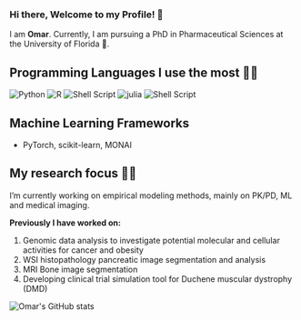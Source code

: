 ### Hi there, Welcome to my Profile! 👋

<!--
**OmarAshkar/OmarAshkar** is a ✨ _special_ ✨ repository because its `README.md` (this file) appears on your GitHub profile.
Here are some ideas to get you started:
-->

I am **Omar**. Currently, I am pursuing a PhD in Pharmaceutical Sciences at the University of Florida 🐊.


## Programming Languages I use the most 🧑‍💻

![Python](https://img.shields.io/badge/python-3670A0?style=for-the-badge&logo=python&logoColor=ffdd54) ![R](https://img.shields.io/badge/r-%23276DC3.svg?style=for-the-badge&logo=r&logoColor=white) ![Shell Script](https://img.shields.io/badge/shell_script-%23121011.svg?style=for-the-badge&logo=gnu-bash&logoColor=white) ![julia](https://img.shields.io/badge/r-%23276DC3.svg?style=for-the-badge&logo=julia&logoColor=white) ![Shell Script](https://img.shields.io/badge/shell_script-%23121011.svg?style=for-the-badge&logo=gnu-bash&logoColor=white)

## Machine Learning Frameworks 
- PyTorch, scikit-learn, MONAI

## My research focus 🧪🔬
I’m currently working on empirical modeling methods, mainly on PK/PD, ML and medical imaging.

**Previously I have worked on:**

1. Genomic data analysis to investigate potential molecular and cellular activities for cancer and obesity
2. WSI histopathology pancreatic image segmentation and analysis
3. MRI Bone image segmentation
4. Developing clinical trial simulation tool for Duchene muscular dystrophy (DMD)

<!--
<p align="right">
  <a href="https://www.researchgate.net/profile/Omar-Elashkar">
    <img src="static/img/gs_icon.svg" width="60" height="60"/>
  </a>
</p>

<!--
## My research interest 



## How I arrived at Pharmacometrics 
<!--
<div style="background-color: #222222; text-align:justify">


</div>

---

## Follow me on

<a href="https://www.linkedin.com/in/elashkar/">
  <img src="https://img.shields.io/badge/linkedin-%230077B5.svg?style=for-the-badge&logo=linkedin&logoColor=white" />
</a> <a href="https://twitter.com/o_elashkar">
  <img src="https://img.shields.io/badge/Twitter-%231DA1F2.svg?style=for-the-badge&logo=Twitter&logoColor=white" />
</a> </a> <a href="https://github.com/OmarAshkar">
  <img src="https://img.shields.io/badge/github-%23121011.svg?style=for-the-badge&logo=github&logoColor=white" />
</a> 


- 🔭 I’m currently working on population analysis ranging anywhere from PK/PD data to medical images. Most of the 

- 🌱 I’m currently learning ...
- 👯 I’m looking to collaborate on ...
- 🤔 I’m looking for help with ...
- 💬 Ask me about ...
- 📫 How to reach me: ...
- 😄 Pronouns: ...
- ⚡ Fun fact: ...
-->

![Omar's GitHub stats](https://github-readme-stats.vercel.app/api?username=OmarAshkar&show_icons=true&count_private=true)


